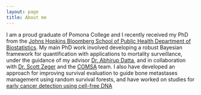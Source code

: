 ```yaml
---
layout: page
title: About me
---
```


I am a proud graduate of Pomona College and I recently received my PhD from the [Johns Hopkins Bloomberg School of Public Health Department of Biostatistics](http://www.jhsph.edu/departments/biostatistics/). My main PhD work involved developing a robust Bayesian framework for quantification with applications to mortality surveillance, under the guidance of my advisor [Dr. Abhirup Datta](http://abhidatta.com/), and in collaboration with [Dr. Scott Zeger](https://www.jhsph.edu/faculty/directory/profile/784/scott-l-zeger) and the [COMSA](https://www.jhsph.edu/research/centers-and-institutes/institute-for-international-programs/current-projects/countrywide-mortality-surveillance-for-action-comsa-in-mozambique/) team. I also have developed an approach for improving survival evaluation to guide bone metastases management using random survival forests, and have worked on studies for [early cancer detection using cell-free DNA](https://www.ncbi.nlm.nih.gov/pmc/articles/PMC6774252/) 